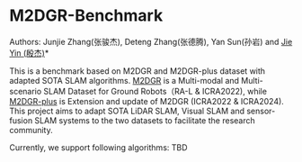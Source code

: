 # M2DGR-Benchmark
Authors: Junjie Zhang(张骏杰), Deteng Zhang(张德腾), Yan Sun(孙岩) and [Jie Yin (殷杰)](https://sjtuyinjie.github.io/)*

This is a benchmark based on M2DGR and M2DGR-plus dataset with adapted SOTA SLAM algorithms. [M2DGR](https://github.com/SJTU-ViSYS/M2DGR) is a Multi-modal and Multi-scenario SLAM Dataset for Ground Robots（RA-L & ICRA2022), while [M2DGR-plus](https://github.com/SJTU-ViSYS/M2DGR-plus) is Extension and update of M2DGR (ICRA2022 & ICRA2024). This project aims to adapt SOTA LiDAR SLAM, Visual SLAM and sensor-fusion SLAM systems to the two datasets to facilitate the research community.

Currently, we support following algorithms:
TBD
